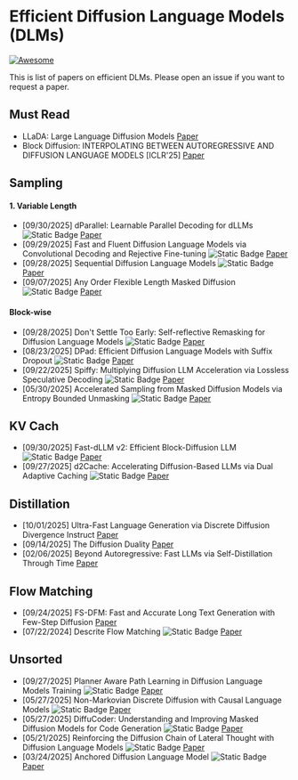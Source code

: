 # Efficient Diffusion Language Models (DLMs)

[![Awesome](https://awesome.re/badge.svg)](https://awesome.re)


This is list of papers on efficient DLMs. Please open an issue if you want to request a paper.


## Must Read
- LLaDA: Large Language Diffusion Models [Paper](https://arxiv.org/pdf/2502.09992)
- Block Diffusion: INTERPOLATING BETWEEN AUTOREGRESSIVE AND DIFFUSION LANGUAGE MODELS [ICLR'25] [Paper](https://arxiv.org/pdf/2503.09573)

## Sampling
#### 1. Variable Length
- [09/30/2025] dParallel: Learnable Parallel Decoding for dLLMs ![Static Badge](https://img.shields.io/badge/Nvidia-ArXiv-red)  [Paper](https://arxiv.org/pdf/2509.26488)
- [09/29/2025] Fast and Fluent Diffusion Language Models via Convolutional Decoding and Rejective Fine-tuning ![Static Badge](https://img.shields.io/badge/Neurips'25-red) [Paper](https://arxiv.org/pdf/2509.15188)
- [09/28/2025] Sequential Diffusion Language Models ![Static Badge](https://img.shields.io/badge/ArXiv-red) [Paper](https://www.alphaxiv.org/abs/2509.24007)
- [09/07/2025] Any Order Flexible Length Masked Diffusion ![Static Badge](https://img.shields.io/badge/ArXiv-red) [Paper](https://arxiv.org/pdf/2509.01025?)
  
#### Block-wise
- [09/28/2025] Don't Settle Too Early: Self-reflective Remasking for Diffusion Language Models ![Static Badge](https://img.shields.io/badge/ArXiv-red) [Paper](https://www.arxiv.org/pdf/2509.23653)
- [08/23/2025] DPad: Efficient Diffusion Language Models with Suffix Dropout ![Static Badge](https://img.shields.io/badge/ArXiv-red) [Paper](https://arxiv.org/pdf/2508.14148)
- [09/22/2025] Spiffy: Multiplying Diffusion LLM Acceleration via Lossless Speculative Decoding ![Static Badge](https://img.shields.io/badge/ArXiv-red) [Paper](https://arxiv.org/pdf/2509.18085)
- [05/30/2025] Accelerated Sampling from Masked Diffusion Models via Entropy Bounded Unmasking ![Static Badge](https://img.shields.io/badge/Meta-ArXiv-red) [Paper](https://arxiv.org/pdf/2505.24857)
## KV Cach
- [09/30/2025] Fast-dLLM v2: Efficient Block-Diffusion LLM ![Static Badge](https://img.shields.io/badge/Nvidia-ArXiv-red) [Paper](https://www.alphaxiv.org/abs/2509.26328)
- [09/27/2025] d2Cache: Accelerating Diffusion-Based LLMs via Dual Adaptive Caching ![Static Badge](https://img.shields.io/badge/ArXiv-red) [Paper](https://arxiv.org/pdf/2509.23094)


## Distillation
- [10/01/2025] Ultra-Fast Language Generation via Discrete Diffusion Divergence Instruct [Paper](https://www.alphaxiv.org/abs/2509.25035)
- [09/14/2025] The Diffusion Duality [Paper](https://arxiv.org/pdf/2506.10892)
- [02/06/2025] Beyond Autoregressive: Fast LLMs via Self-Distillation Through Time [Paper](https://arxiv.org/pdf/2410.21035)


## Flow Matching 
- [09/24/2025] FS-DFM: Fast and Accurate Long Text Generation with Few-Step Diffusion [Paper](https://arxiv.org/pdf/2509.20624v1)
- [07/22/2024] Descrite Flow Matching ![Static Badge](https://img.shields.io/badge/Neurips'24-red)  [Paper](https://proceedings.neurips.cc/paper_files/paper/2024/file/f0d629a734b56a642701bba7bc8bb3ed-Paper-Conference.pdf)



## Unsorted
- [09/27/2025] Planner Aware Path Learning in Diffusion Language Models Training ![Static Badge](https://img.shields.io/badge/ArXiv-red) [Paper]([https://arxiv.org/pdf/2509.23094](https://www.arxiv.org/pdf/2509.23405))
- [05/27/2025] Non-Markovian Discrete Diffusion with Causal Language Models ![Static Badge](https://img.shields.io/badge/Neurips'25-red) [Paper](https://arxiv.org/pdf/2502.09767)
- [05/27/2025] DiffuCoder: Understanding and Improving Masked Diffusion Models for Code Generation ![Static Badge](https://img.shields.io/badge/Meta-ArXiv-red) [Paper](https://www.arxiv.org/pdf/2506.20639)
- [05/21/2025] Reinforcing the Diffusion Chain of Lateral Thought with Diffusion Language Models ![Static Badge](https://img.shields.io/badge/Neurips'25-red) [Paper](https://arxiv.org/pdf/2505.10446)
- [03/24/2025] Anchored Diffusion Language Model ![Static Badge](https://img.shields.io/badge/Neurips'25-red) [Paper](https://arxiv.org/pdf/2505.18456)
